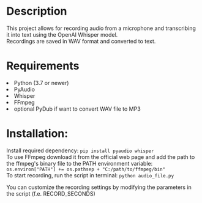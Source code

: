 # Description
This project allows for recording audio from a microphone and transcribing it into text using the OpenAI Whisper model.<br> 
Recordings are saved in WAV format and converted to text.

# Requirements
<li>Python (3.7 or newer)
<li> PyAudio
<li>Whisper 
<li>FFmpeg
<li>optional PyDub if want to convert WAV file to MP3

# Installation:
Install required dependency: `pip install pyaudio whisper`<br>
To use FFmpeg download it from the official web page and add the path to the ffmpeg's binary file to the PATH environment variable: `os.environ["PATH"] += os.pathsep + "C:/path/to/ffmpeg/bin"`<br>
To start recording, run the script in terminal: `python audio_file.py`<br>

You can customize the recording settings by modifying the parameters in the script (f.e. RECORD_SECONDS)
